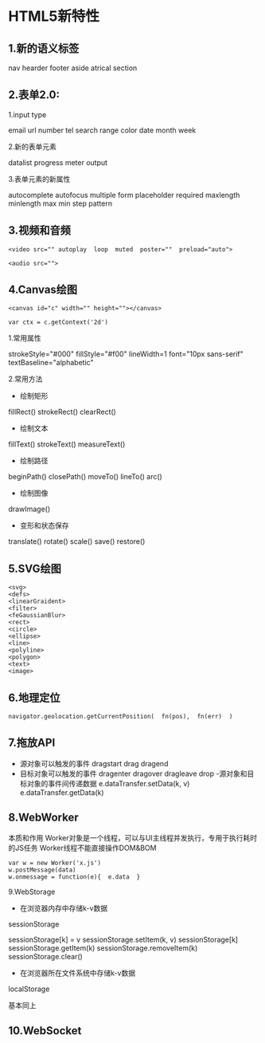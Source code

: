 # HTML5新特性

## 1.新的语义标签

nav
hearder
footer
aside
atrical
section

## 2.表单2.0:
1.input type

 email
 url
 number
 tel
 search
 range
 color
 date
 month
 week
 
2.新的表单元素

datalist
progress
meter
output

3.表单元素的新属性

autocomplete
autofocus
multiple
form
placeholder
required
maxlength
minlength
max
min
step
pattern

## 3.视频和音频


```
<video src="" autoplay  loop  muted  poster=""  preload="auto">

<audio src="">
```


## 4.Canvas绘图


```
<canvas id="c" width="" height=""></canvas>

var ctx = c.getContext('2d')
```


1.常用属性

strokeStyle="#000"
fillStyle="#f00"
lineWidth=1
font="10px sans-serif"
textBaseline="alphabetic"

2.常用方法

- 绘制矩形

fillRect()
strokeRect()
clearRect()

- 绘制文本

fillText()
strokeText()
measureText()

- 绘制路径

beginPath()
closePath()
moveTo()
lineTo()
arc()

- 绘制图像

drawImage()

- 变形和状态保存

translate()
rotate()
scale()
save()
restore()

## 5.SVG绘图


```
<svg>
<defs>
<linearGraident>
<filter>
<feGaussianBlur>
<rect>
<circle>
<ellipse>
<line>
<polyline>
<polygon>
<text>
<image>
```


## 6.地理定位


```
navigator.geolocation.getCurrentPosition(  fn(pos),  fn(err)  )
```


## 7.拖放API

- 源对象可以触发的事件
dragstart
drag
dragend
- 目标对象可以触发的事件
dragenter
dragover
dragleave
drop
-源对象和目标对象的事件间传递数据
e.dataTransfer.setData(k, v)
e.dataTransfer.getData(k)

## 8.WebWorker
本质和作用
Worker对象是一个线程，可以与UI主线程并发执行，专用于执行耗时的JS任务
Worker线程不能直接操作DOM&BOM

```
var w = new Worker('x.js')
w.postMessage(data)
w.onmessage = function(e){  e.data  }
```


9.WebStorage

- 在浏览器内存中存储k-v数据

sessionStorage

sessionStorage[k] = v
sessionStorage.setItem(k, v)
sessionStorage[k]
sessionStorage.getItem(k)
sessionStorage.removeItem(k)
sessionStorage.clear()

- 在浏览器所在文件系统中存储k-v数据

localStorage

基本同上


## 10.WebSocket
